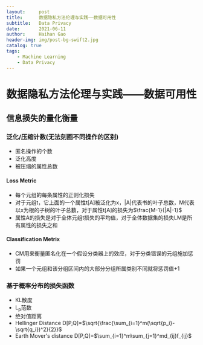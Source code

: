 ```yaml
---
layout:     post
title:      数据隐私方法伦理与实践——数据可用性
subtitle:   Data Privacy
date:       2021-06-11
author:     Haihan Gao
header-img: img/post-bg-swift2.jpg
catalog: true
tags:
    - Machine Learning
    - Data Privacy
---
```

# 数据隐私方法伦理与实践——数据可用性

## 信息损失的量化衡量

### 泛化/压缩计数(无法刻画不同操作的区别)

* 匿名操作的个数
* 泛化高度
* 被压缩的属性总数

#### Loss Metric

* 每个元组的每条属性的正则化损失
* 对于元组t，它上面的一个属性t[A]被泛化为x，|A|代表书的叶子总数，M代表以x为根的子树的叶子总数，对于属性t[A]的损失为$\frac{M-1}{|A|-1}$
* 属性A的损失是对于全体元组t损失的平均值，对于全体数据集的损失LM是所有属性的损失之和

#### Classification Metrix

* CM用来衡量匿名化在一个假设分类器上的效应，对于分类错误的元组施加惩罚
* 如果一个元组和该分组区间内的大部分分组所属类别不同就将惩罚值+1

### 基于概率分布的损失函数

* KL散度
* L<sub>p</sub>范数
* 绝对值距离
* Hellinger Distance D[P,Q]=$\sqrt{\frac{\sum_{i=1}^m(\sqrt{p_i}-\sqrt{q_i})^2}{2}}$
* Earth Mover's distance D[P,Q]=$\sum_{i=1}^m\sum_{j=1}^md_{ij}f_{ij}$